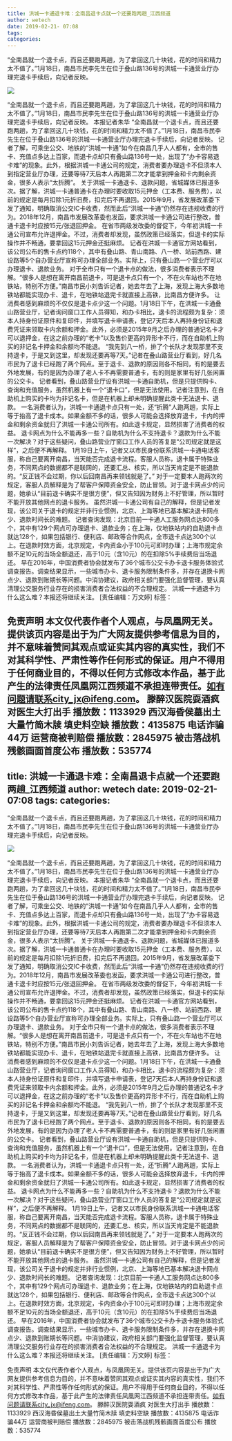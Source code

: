 ```yaml
---
title: 洪城一卡通退卡难：全南昌退卡点就一个还要跑两趟_江西频道
author: wetech
date: 2019-02-21- 07:08
tags: 
categories: 
---
```

“全南昌就一个退卡点，而且还要跑两趟，为了拿回这几十块钱，花的时间和精力太不值了。”1月18日，南昌市民李先生在位于叠山路136号的洪城一卡通营业厅办理完退卡手续后，向记者反映。
<!-- more -->
                
<img align="center" border="0" src="http://p2.ifengimg.com/a/2016/0810/204c433878d5cf9size1_w16_h16.png" />
                
                
            
“全南昌就一个退卡点，而且还要跑两趟，为了拿回这几十块钱，花的时间和精力太不值了。”1月18日，南昌市民李先生在位于叠山路136号的洪城一卡通营业厅办理完退卡手续后，向记者反映。
本报记者朱华
“全南昌就一个退卡点，而且还要跑两趟，为了拿回这几十块钱，花的时间和精力太不值了。”1月18日，南昌市民李先生在位于叠山路136号的洪城一卡通营业厅办理完退卡手续后，向记者反映。
记者了解，可乘坐公交、地铁的“洪城一卡通”如今在南昌几乎人人都有，全市的售卡、充值点多达上百家，而退卡点却只有叠山路136号一处，出现了“办卡容易退卡难”的现象。此外，根据洪城一卡通公司的规定，消费者要办理退卡不但须本人到指定营业厅办理，还要等待7天后本人再跑第二次才能拿到押金和卡内剩余资金，很多人表示“太折腾”。
关于洪城一卡通退卡、退款问题，省城媒体已报道多次。据了解，洪城一卡通普通卡在办理时要收取15元押金（工本费、服务费），以前的规定是每月扣除1元折旧费，扣完后不再退回。2015年9月，省发展改革委下发了通知，明确取消公交IC卡收费，然而此后“洪城一卡通”仍然存在违规收费的行为。2018年12月，南昌市发展改革委也发函，要求洪城一卡通公司进行整改，普通卡退卡时应按15元/张退回押金。
在省市两级发改委的督促下，今年初洪城一卡通公司宣布允许退押金。不过，消费者却发现，虽然政策已经落实，但退卡的实际操作并不畅通，要拿回这15元押金还挺麻烦。
记者在洪城一卡通官方网站看到，该公司公布的售卡点约118个，其中有叠山路、青山南路、八一桥、站前西路、建设路等5个自办营业厅宣称可办理全部业务。实际上，只有叠山路一个营业厅可以办理退卡、退款业务。
对于全市只有一个退卡点的做法，很多消费者表示不理解。“很多人是想在离开南昌前退卡，可是退卡点只有一个，不在火车站也不在地铁站，特别不方便。”南昌市民小刘告诉记者，她去年去了上海，发现上海大多数地铁站都能实现办卡、退卡，在地铁站退完卡就直接上高铁，比南昌方便许多。
让消费者感到麻烦的不仅仅是退卡点少这一个问题。1月18日下午，在洪城一卡通叠山路营业厅，记者询问窗口工作人员得知，和办卡相比，退卡的流程颇为复杂：须本人持身份证原件和复印件，并填写退卡申请表，登记7天后本人再持身份证和退费凭证来领取卡内余额和押金。此外，必须是2015年9月之后办理的普通记名卡才可以退押金，在这之前办理的“老卡”以及售价更高的异形卡不行，而在自助机上购买的非记名卡押金和余额均不能退。
“我先到八一桥，排了个长队才发现那里不支持退卡，于是又到这里，却发现还要再等7天。”记者在叠山路营业厅看到，好几名市民为了退卡已经跑了两个网点。至于退卡、退款的原因则各不相同，有的是要去外地发展，有的是因为办理了老人卡不再需要普通卡，有的则是家里有好几张闲置的公交卡。
记者看到，叠山路营业厅设有洪城一卡通自助机，但是只提供购卡、查询和充值服务，虽然机器上有一个“退卡口”，但是无法使用。记者注意到，在自助机上购买的卡均为非记名卡，但是在机器上却未明确提醒此类卡无法退卡、退款。
一名消费者认为，洪城一卡通退卡点只有一处，还“折腾”人跑两趟，实际上等于抬高了退卡成本。如果金额不多的话，很多人可能会选择放弃退卡，卡内的押金和剩余资金就归了洪城一卡通公司所有。如此退卡规定，显然损害了消费者的权益。
退卡网点为什么不能再多一些？自助机为什么不支持退卡？退款为什么不能一次解决？对于这些疑问，叠山路营业厅窗口工作人员的答复是“公司规定就是这样”，之后便不再解释。
1月19日上午，记者又以市民身份联系洪城一卡通电话客服，称自己要离开南昌，当天能否完成退卡流程。客服人员称，退卡属于特殊业务，不同网点的数据都不是联网的，还要汇总、核实，所以当天肯定是不能退款的。“反正钱不会过期，你以后回南昌再来领钱就是了。”
对于一定要本人跑两次的规定，客服人员解释是为了帮客户保障资金安全，防止冒领。对于退卡网点少的问题，她承认“目前退卡确实不是很方便”，但又告知因为财务上不好管理，所以暂时不能开放其他网点的退卡服务。
虽然洪城一卡通公司有自己的解释，但是记者发现，该公司关于退卡的规定并非行业惯例，北京、上海等地已基本解决退卡网点少、退款时间长的难题。
记者查询发现：北京目前一卡通人工服务网点达800多个，其中有129个网点可办理退卡、退款业务；在上海，仅地铁站内的自助退卡点就达128个，如果包括银行、便利店、邮政等合作网点，全市退卡点达300个以上。在退款时效方面，北京规定，卡内资金小于100元可即时办理；上海市规定余额不足10元的当场全额退还，高于10元（含10元）的在扣除5%手续费后当场退还。
早在2016年，中国消费者协会就发布了36个城市公交卡办卡退卡服务体验式调查报告。调查结果显示，一些城市办卡、退卡服务限制条件多，并存在退换卡网点少、退款到账期长等问题。中消协建议，政府相关部门要强化监督管理，要认真清理公交服务行业存在的损害消费者合法权益的不合理规定。
洪城一卡通退卡为什么这么难？本报还将继续关注。
[责任编辑：万文婷]
标签：
             
免责声明
本文仅代表作者个人观点，与凤凰网无关。提供该页内容是出于为广大网友提供参考信息为目的，并不意味着赞同其观点或证实其内容的真实性，我们不对其科学性、严肃性等作任何形式的保证。用户不得用于任何商业目的，不得以任何方式修改本作品，基于此产生的法律责任凤凰网江西频道不承担连带责任。如有问题请联系city_jx@ifeng.com。
滕醉汉医院耍酒疯 对医生大打出手
播放数：1133929
西汉海昏侯墓出土大量竹简木牍 填史料空缺
播放数：4135875
电话诈骗44万 运营商被判赔偿
播放数：2845975
被击落战机残骸画面首度公布
播放数：535774
---
title: 洪城一卡通退卡难：全南昌退卡点就一个还要跑两趟_江西频道
author: wetech
date: 2019-02-21- 07:08
tags: 
categories: 
---
“全南昌就一个退卡点，而且还要跑两趟，为了拿回这几十块钱，花的时间和精力太不值了。”1月18日，南昌市民李先生在位于叠山路136号的洪城一卡通营业厅办理完退卡手续后，向记者反映。
<!-- more -->
                
<img align="center" border="0" src="http://p2.ifengimg.com/a/2016/0810/204c433878d5cf9size1_w16_h16.png" />
                
                
            
“全南昌就一个退卡点，而且还要跑两趟，为了拿回这几十块钱，花的时间和精力太不值了。”1月18日，南昌市民李先生在位于叠山路136号的洪城一卡通营业厅办理完退卡手续后，向记者反映。
本报记者朱华
“全南昌就一个退卡点，而且还要跑两趟，为了拿回这几十块钱，花的时间和精力太不值了。”1月18日，南昌市民李先生在位于叠山路136号的洪城一卡通营业厅办理完退卡手续后，向记者反映。
记者了解，可乘坐公交、地铁的“洪城一卡通”如今在南昌几乎人人都有，全市的售卡、充值点多达上百家，而退卡点却只有叠山路136号一处，出现了“办卡容易退卡难”的现象。此外，根据洪城一卡通公司的规定，消费者要办理退卡不但须本人到指定营业厅办理，还要等待7天后本人再跑第二次才能拿到押金和卡内剩余资金，很多人表示“太折腾”。
关于洪城一卡通退卡、退款问题，省城媒体已报道多次。据了解，洪城一卡通普通卡在办理时要收取15元押金（工本费、服务费），以前的规定是每月扣除1元折旧费，扣完后不再退回。2015年9月，省发展改革委下发了通知，明确取消公交IC卡收费，然而此后“洪城一卡通”仍然存在违规收费的行为。2018年12月，南昌市发展改革委也发函，要求洪城一卡通公司进行整改，普通卡退卡时应按15元/张退回押金。
在省市两级发改委的督促下，今年初洪城一卡通公司宣布允许退押金。不过，消费者却发现，虽然政策已经落实，但退卡的实际操作并不畅通，要拿回这15元押金还挺麻烦。
记者在洪城一卡通官方网站看到，该公司公布的售卡点约118个，其中有叠山路、青山南路、八一桥、站前西路、建设路等5个自办营业厅宣称可办理全部业务。实际上，只有叠山路一个营业厅可以办理退卡、退款业务。
对于全市只有一个退卡点的做法，很多消费者表示不理解。“很多人是想在离开南昌前退卡，可是退卡点只有一个，不在火车站也不在地铁站，特别不方便。”南昌市民小刘告诉记者，她去年去了上海，发现上海大多数地铁站都能实现办卡、退卡，在地铁站退完卡就直接上高铁，比南昌方便许多。
让消费者感到麻烦的不仅仅是退卡点少这一个问题。1月18日下午，在洪城一卡通叠山路营业厅，记者询问窗口工作人员得知，和办卡相比，退卡的流程颇为复杂：须本人持身份证原件和复印件，并填写退卡申请表，登记7天后本人再持身份证和退费凭证来领取卡内余额和押金。此外，必须是2015年9月之后办理的普通记名卡才可以退押金，在这之前办理的“老卡”以及售价更高的异形卡不行，而在自助机上购买的非记名卡押金和余额均不能退。
“我先到八一桥，排了个长队才发现那里不支持退卡，于是又到这里，却发现还要再等7天。”记者在叠山路营业厅看到，好几名市民为了退卡已经跑了两个网点。至于退卡、退款的原因则各不相同，有的是要去外地发展，有的是因为办理了老人卡不再需要普通卡，有的则是家里有好几张闲置的公交卡。
记者看到，叠山路营业厅设有洪城一卡通自助机，但是只提供购卡、查询和充值服务，虽然机器上有一个“退卡口”，但是无法使用。记者注意到，在自助机上购买的卡均为非记名卡，但是在机器上却未明确提醒此类卡无法退卡、退款。
一名消费者认为，洪城一卡通退卡点只有一处，还“折腾”人跑两趟，实际上等于抬高了退卡成本。如果金额不多的话，很多人可能会选择放弃退卡，卡内的押金和剩余资金就归了洪城一卡通公司所有。如此退卡规定，显然损害了消费者的权益。
退卡网点为什么不能再多一些？自助机为什么不支持退卡？退款为什么不能一次解决？对于这些疑问，叠山路营业厅窗口工作人员的答复是“公司规定就是这样”，之后便不再解释。
1月19日上午，记者又以市民身份联系洪城一卡通电话客服，称自己要离开南昌，当天能否完成退卡流程。客服人员称，退卡属于特殊业务，不同网点的数据都不是联网的，还要汇总、核实，所以当天肯定是不能退款的。“反正钱不会过期，你以后回南昌再来领钱就是了。”
对于一定要本人跑两次的规定，客服人员解释是为了帮客户保障资金安全，防止冒领。对于退卡网点少的问题，她承认“目前退卡确实不是很方便”，但又告知因为财务上不好管理，所以暂时不能开放其他网点的退卡服务。
虽然洪城一卡通公司有自己的解释，但是记者发现，该公司关于退卡的规定并非行业惯例，北京、上海等地已基本解决退卡网点少、退款时间长的难题。
记者查询发现：北京目前一卡通人工服务网点达800多个，其中有129个网点可办理退卡、退款业务；在上海，仅地铁站内的自助退卡点就达128个，如果包括银行、便利店、邮政等合作网点，全市退卡点达300个以上。在退款时效方面，北京规定，卡内资金小于100元可即时办理；上海市规定余额不足10元的当场全额退还，高于10元（含10元）的在扣除5%手续费后当场退还。
早在2016年，中国消费者协会就发布了36个城市公交卡办卡退卡服务体验式调查报告。调查结果显示，一些城市办卡、退卡服务限制条件多，并存在退换卡网点少、退款到账期长等问题。中消协建议，政府相关部门要强化监督管理，要认真清理公交服务行业存在的损害消费者合法权益的不合理规定。
洪城一卡通退卡为什么这么难？本报还将继续关注。
[责任编辑：万文婷]
标签：
             
免责声明
本文仅代表作者个人观点，与凤凰网无关。提供该页内容是出于为广大网友提供参考信息为目的，并不意味着赞同其观点或证实其内容的真实性，我们不对其科学性、严肃性等作任何形式的保证。用户不得用于任何商业目的，不得以任何方式修改本作品，基于此产生的法律责任凤凰网江西频道不承担连带责任。如有问题请联系city_jx@ifeng.com。
滕醉汉医院耍酒疯 对医生大打出手
播放数：1133929
西汉海昏侯墓出土大量竹简木牍 填史料空缺
播放数：4135875
电话诈骗44万 运营商被判赔偿
播放数：2845975
被击落战机残骸画面首度公布
播放数：535774
